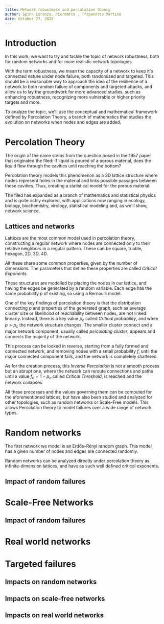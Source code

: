 ```yaml
---
title: Metwork robustness and percolation theory
author: Spina Lorenzo, Piermarco , Trapanotto Martino
date: October 27, 2022
---
```

# Introduction

In this work, we want to try and tackle the topic of network robustness, both for random networks and for more realistic network topologies.

With the term robustness, we mean the capacity of a network to keep it's connected nature under node failure, both randomized and targeted. 
This should be a reasonable way to approach the idea of the resilience of a network to both random failure of components and targeted attacks, and allow us to lay the groundwork for more advanced studies, such as enhancing robustness, recognizing more vulnerable or higher priority targets and more.

To analyze the topic, we'll use the conceptual and mathematical framework defined by Percolation Theory, a branch of mathematics that studies the evolution on networks when nodes and edges are added.

# Percolation Theory

The origin of the name stems from the question posed in the 1957 paper that originated the filed: If liquid is poured of a porous material, does the liquid flow through the cavities until reaching the bottom?

Percolation theory models this phenomenon as a 3D lattice structure where nodes represent holes in the material and links possible passages between these cavities. Thus, creating a statistical model for the porous material.

The filed has expanded as a branch of mathematics and statistical physics and is quite richly explored, with applications now ranging in ecology, biology, biochemistry, virology, statistical modeling and, as we'll show, network science.

## Lattices and networks

Lattices are the most common model used in percolation theory, constructing a regular network where nodes are connected only to their relative neighbors in a regular pattern. These can be square, triable, hexagon, 2D, 3D, 4D.

All these share some common properties, given by the number of dimensions. The parameters that define these properties are called *Critical Exponents*.

These structures are modelled by placing the nodes in our lattice, and having the edges be generated by a random variable. Each edge has the same probability $p$ of existing, so using a Bernoulli model.

One of the key findings of percolation theory is that the distribution connecting $p$ and properties of the generated graph, such as average cluster size or likelihood of reachability between nodes, are not linked linearly. 
Instead, there is a key value $p_c$ called *Critical probability*, and when $p>p_c$ the network structure changes: The smaller cluster connect and a major network component, usually called *percolating cluster*, appears and connects the majority of the network. 

This process can be looked in reverse, starting from a fully formed and connected network, and removing nodes with a small probability $f$, until the major connected component fails, and the network is completely shattered.

As for the creation process, this *Inverse Percolation* is not a smooth process but an abrupt one, where the network can reroute connections and paths until a value $f_c = 1-p_c$ called *Critical Threshold*, is reached and the network collapses.

All these processes and the values governing them can be computed for the aforementioned lattices, but have also been studied and analyzed for other topologies, such as random networks or Scale-Free models. This allows Percolation theory to model failures over a wide range of network types. 

# Random networks

The first network we model is an Erdős–Rényi random graph. This model has a given number of nodes and edges are connected randomly.

Random networks can be analyzed directly under percolation theory as infinite-dimension lattices, and have as such well defined critical exponents.



## Impact of random failures

# Scale-Free Networks

## Impact of random failures

# Real world networks

# Targeted failures

## Impacts on random networks

## Impacts on scale-free networks

## Impacts on real world networks

